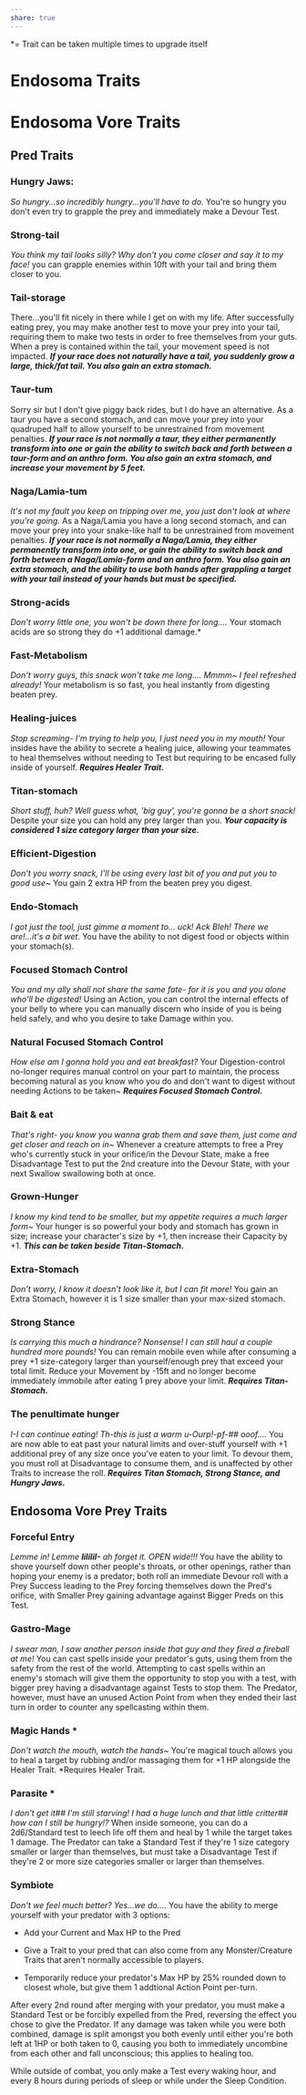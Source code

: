 ```yaml
---
share: true
---
```


\*= Trait can be taken multiple times to upgrade itself
# Endosoma Traits


# Endosoma Vore Traits
## Pred Traits

### Hungry Jaws:
*So hungry...so incredibly hungry...you'll have to do.* You're so hungry you don't even try to grapple the prey and immediately make a Devour Test.
### Strong-tail
*You think my tail looks silly? Why don't you come closer and say it to my face!* you can grapple enemies within 10ft with your tail and bring them closer to you.
### Tail-storage
There...you'll fit nicely in there while I get on with my life. After successfully eating prey, you may make another test to move your prey into your tail, requiring them to make two tests in order to free themselves from your guts. When a prey is contained within the tail, your movement speed is not impacted. ***If your race does not naturally have a tail, you suddenly grow a large, thick/fat tail. You also gain an extra stomach.***
### Taur-tum
Sorry sir but I don't give piggy back rides, but I do have an alternative. As a taur you have a second stomach, and can move your prey into your quadruped half to allow yourself to be unrestrained from movement penalties. ***If your race is not normally a taur, they either permanently transform into one or gain the ability to switch back and forth between a taur-form and an anthro form. You also gain an extra stomach, and increase your movement by 5 feet.***
### Naga/Lamia-tum
*It's not my fault you keep on tripping over me, you just don't look at where you're going.* As a Naga/Lamia you have a long second stomach, and can move your prey into your snake-like half to be unrestrained from movement penalties. ***If your race is not normally a Naga/Lamia, they either permanently transform into one, or gain the ability to switch back and forth between a Naga/Lamia-form and an anthro form. You also gain an extra stomach, and the ability to use both hands after grappling a target with your tail instead of your hands but must be specified.***
### Strong-acids
*Don't worry little one, you won't be down there for long....* Your stomach acids are so strong they do +1 additional damage.*
### Fast-Metabolism
*Don't worry guys, this snack won't take me long.... Mmmm~ I feel refreshed already!* Your metabolism is so fast, you heal instantly from digesting beaten prey.
### Healing-juices
*Stop screaming- I'm trying to help you, I just need you in my mouth!* Your insides have the ability to secrete a healing juice, allowing your teammates to heal themselves without needing to Test but requiring to be encased fully inside of yourself. ***Requires Healer Trait.***
### Titan-stomach
*Short stuff, huh? Well guess what, 'big guy', you're gonna be a short snack!* Despite your size you can hold any prey larger than you. ***Your capacity is considered 1 size category larger than your size.***
### Efficient-Digestion
*Don't you worry snack, I'll be using every last bit of you and put you to good use~* You gain 2 extra HP from the beaten prey you digest.
### Endo-Stomach
*I got just the tool, just gimme a moment to...* *uck! Ack Bleh!* *There we are!...it's a bit wet.* You have the ability to not digest food or objects within your stomach(s).
### Focused Stomach Control
*You and my ally shall not share the same fate- for it is you and you alone who'll be digested!* Using an Action, you can control the internal effects of your belly to where you can manually discern who inside of you is being held safely, and who you desire to take Damage within you.
### Natural Focused Stomach Control
*How else am I gonna hold you and eat breakfast?* Your Digestion-control no-longer requires manual control on your part to maintain, the process becoming natural as you know who you do and don't want to digest without needing Actions to be taken~ ***Requires Focused Stomach Control.***
### Bait & eat
*That's right- you know you wanna grab them and save them, just come and get closer and reach on in~* Whenever a creature attempts to free a Prey who's currently stuck in your orifice/in the Devour State, make a free Disadvantage Test to put the 2nd creature into the Devour State, with your next Swallow swallowing both at once.
### Grown-Hunger
*I know my kind tend to be smaller, but my appetite requires a much larger form~* Your hunger is so powerful your body and stomach has grown in size; increase your character's size by +1, then increase their Capacity by +1. ***This can be taken beside Titan-Stomach.***
### Extra-Stomach
*Don't worry, I know it doesn't look like it, but I can fit more!* You gain an Extra Stomach, however it is 1 size smaller than your max-sized stomach.
### Strong Stance
*Is carrying this much a hindrance? Nonsense! I can still haul a couple hundred more pounds!* You can remain mobile even while after consuming a prey +1 size-category larger than yourself/enough prey that exceed your total limit. Reduce your Movement by -15ft and no longer become immediately immobile after eating 1 prey above your limit. ***Requires Titan-Stomach.***
### The penultimate hunger
*I-I can continue eating! Th-this is just a warm u-Ourp!-pf-## ooof....* You are now able to eat past your natural limits and over-stuff yourself with +1 additional prey of any size once you've eaten to your limit. To devour them, you must roll at Disadvantage to consume them, and is unaffected by other Traits to increase the roll. ***Requires Titan Stomach, Strong Stance, and Hungry Jaws.***

## Endosoma Vore Prey Traits

### Forceful Entry
*Lemme in! Lemme* ***IiIiIiI-*** *ah forget it. OPEN wide!!!* You have the ability to shove yourself down other people's throats, or other openings, rather than hoping your enemy is a predator; both roll an immediate Devour roll with a Prey Success leading to the Prey forcing themselves down the Pred's orifice, with Smaller Prey gaining advantage against Bigger Preds on this Test.
### Gastro-Mage
*I swear man, I saw another person inside that guy and they fired a fireball at me!* You can cast spells inside your predator's guts, using them from the safety from the rest of the world. Attempting to cast spells within an enemy's stomach will give them the opportunity to stop you with a test, with bigger prey having a disadvantage against Tests to stop them. The Predator, however, must have an unused Action Point from when they ended their last turn in order to counter any spellcasting within them.
### Magic Hands \* 
*Don't watch the mouth, watch the hands~* You're magical touch allows you to heal a target by rubbing and/or massaging them for +1 HP alongside the Healer Trait. *Requires Healer Trait.  
### Parasite \* 
*I don't get it## I'm still starving! I had a huge lunch and that little critter## how can I still be hungry!?* When inside someone, you can do a 2d6/Standard test to leech life off them and heal by 1 while the target takes 1 damage. The Predator can take a Standard Test if they're 1 size category smaller or larger than themselves, but must take a Disadvantage Test if they're 2 or more size categories smaller or larger than themselves.
### Symbiote
*Don't we feel much better?* *Yes...we do....* You have the ability to merge yourself with your predator with 3 options:

- Add your Current and Max HP to the Pred

- Give a Trait to your pred that can also come from any Monster/Creature Traits that aren't normally accessible to players.

- Temporarily reduce your predator's Max HP by 25% rounded down to closest whole, but give them 1 addtional Action Point per-turn.

After every 2nd round after merging with your predator, you must make a Standard Test or be forcibly expelled from the Pred, reversing the effect you chose to give the Predator. If any damage was taken while you were both combined, damage is split amongst you both evenly until either you're both left at 1HP or both taken to 0, causing you both to immediately uncombine from each other and fall unconscious; this applies to healing too.

While outside of combat, you only make a Test every waking hour, and every 8 hours during periods of sleep or while under the Sleep Condition.